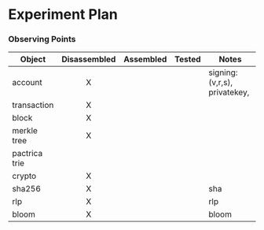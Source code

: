 # Experiment Plan
### Observing Points
  Object       |Disassembled|Assembled| Tested|Notes
  -------------|:----------:|:-------:|:-----:|-----
  account      |      X     |         |       | signing: (v,r,s), privatekey,
  transaction  |      X     |         |       | 
  block        |       X    |         |       | 
  merkle tree  |      X     |         |       | 
  pactrica trie|            |         |       |
  crypto       |      X     |         |       | 
  sha256       |      X     |         |       | sha
  rlp          |      X     |         |       | rlp
  bloom        |      X     |         |       | bloom
###
